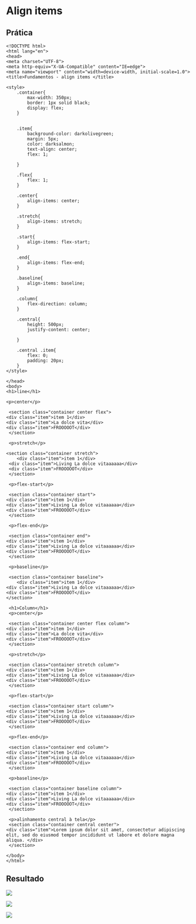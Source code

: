 # Align items

## Prática

    <!DOCTYPE html>
    <html lang="en">
    <head>
    <meta charset="UTF-8">
    <meta http-equiv="X-UA-Compatible" content="IE=edge">
    <meta name="viewport" content="width=device-width, initial-scale=1.0">
    <title>Fundamentos - align items </title>

    <style>
        .container{
            max-width: 350px;
            border: 1px solid black;
            display: flex;
        }


        .item{
            background-color: darkolivegreen;
            margin: 5px;
            color: darksalmon;
            text-align: center;
            flex: 1;

        }

        .flex{
            flex: 1;
        }

        .center{
            align-items: center;
        }

        .stretch{
            align-items: stretch;
        }

        .start{
            align-items: flex-start;
        }
        
        .end{
            align-items: flex-end;
        }

        .baseline{
            align-items: baseline;
        }

        .column{
            flex-direction: column;
        }

        .central{
            height: 500px;
            justify-content: center;
           
        }

        .central .item{
            flex: 0;
            padding: 20px;
        }
    </style>

    </head>
    <body>
    <h1>line</h1>

    <p>center</p>

     <section class="container center flex">
    <div class="item">item 1</div>
    <div class="item">La dolce vita</div>
    <div class="item">FROOOOOT</div>
     </section>

     <p>stretch</p>
    
    <section class="container stretch">
        <div class="item">item 1</div>
     <div class="item">Living La dolce vitaaaaaa</div>
     <div class="item">FROOOOOT</div>
     </section>

     <p>flex-start</p>

     <section class="container start">
    <div class="item">item 1</div>
    <div class="item">Living La dolce vitaaaaaa</div>
    <div class="item">FROOOOOT</div>
     </section>

     <p>flex-end</p>

     <section class="container end">
    <div class="item">item 1</div>
    <div class="item">Living La dolce vitaaaaaa</div>
    <div class="item">FROOOOOT</div>
     </section>
    
     <p>baseline</p>

     <section class="container baseline">
        <div class="item">item 1</div>
    <div class="item">Living La dolce vitaaaaaa</div>
    <div class="item">FROOOOOT</div>
    </section>

     <h1>Column</h1>
     <p>center</p>

     <section class="container center flex column">
    <div class="item">item 1</div>
    <div class="item">La dolce vita</div>
    <div class="item">FROOOOOT</div>
     </section>

     <p>stretch</p>

     <section class="container stretch column">
    <div class="item">item 1</div>
    <div class="item">Living La dolce vitaaaaaa</div>
    <div class="item">FROOOOOT</div>
     </section>

     <p>flex-start</p>
    
     <section class="container start column">
    <div class="item">item 1</div>
    <div class="item">Living La dolce vitaaaaaa</div>
    <div class="item">FROOOOOT</div>
     </section>

     <p>flex-end</p>

     <section class="container end column">
    <div class="item">item 1</div>
    <div class="item">Living La dolce vitaaaaaa</div>
    <div class="item">FROOOOOT</div>
     </section>

     <p>baseline</p>

     <section class="container baseline column">
    <div class="item">item 1</div>
    <div class="item">Living La dolce vitaaaaaa</div>
    <div class="item">FROOOOOT</div>
     </section>

     <p>alinhamento central à tela</p>
     <section class="container central center">
    <div class="item">Lorem ipsum dolor sit amet, consectetur adipiscing elit, sed do eiusmod tempor incididunt ut labore et dolore magna aliqua. </div>
     </section>

    </body>
    </html>
 
 ## Resultado
 
 ![](https://imgur.com/2UCTkNk.jpg)
 
 ![](https://imgur.com/eQyJo1g.jpg)
 
 ![](https://imgur.com/HmgZ2EO.jpg)
 
 